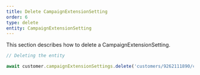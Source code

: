 ```yaml
---
title: Delete CampaignExtensionSetting
order: 6
type: delete
entity: CampaignExtensionSetting
---
```


This section describes how to delete a CampaignExtensionSetting.

```javascript
// Deleting the entity

await customer.campaignExtensionSettings.delete('customers/9262111890/campaignExtensionSettings/1483704368~SITELINK')
```
